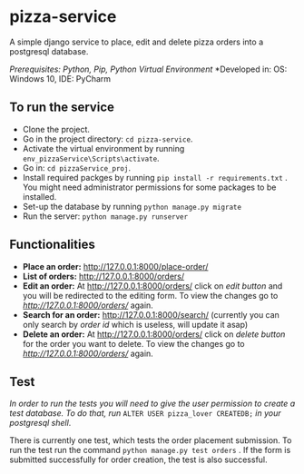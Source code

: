 # pizza-service

A simple django service to place, edit and delete pizza orders into a postgresql database.

*Prerequisites: Python, Pip, Python Virtual Environment*
*Developed in: OS: Windows 10, IDE: PyCharm
## To run the service
* Clone the project.
* Go in the project directory: `cd pizza-service`.
* Activate the virtual environment by running `env_pizzaService\Scripts\activate`.
* Go in: `cd pizzaService_proj`.
* Install required packges by running `pip install -r requirements.txt` .
  You might need administrator permissions for some packages to be installed.
* Set-up the database by running `python manage.py migrate`
* Run the server: `python manage.py runserver`

## Functionalities
* **Place an order:** http://127.0.0.1:8000/place-order/
* **List of orders:** http://127.0.0.1:8000/orders/
* **Edit an order:** At http://127.0.0.1:8000/orders/ click on *edit button* and you will be redirected to the editing form.
                     To view the changes go to *http://127.0.0.1:8000/orders/* again.
* **Search for an order:** http://127.0.0.1:8000/search/ (currently you can only search by *order id* which is useless, will
                           update it asap)
* **Delete an order:** At http://127.0.0.1:8000/orders/ click on *delete button* for the order you want to delete.
                       To view the changes go to *http://127.0.0.1:8000/orders/* again.

## Test
*In order to run the tests you will need to give the user permission to create a test database.
 To do that, run*
 `ALTER USER pizza_lover CREATEDB;`
 *in your postgresql shell*.

There is currently one test, which tests the order placement submission.
To run the test run the command `python manage.py test orders` .
If the form is submitted successfully for order creation, the test is also successful.

